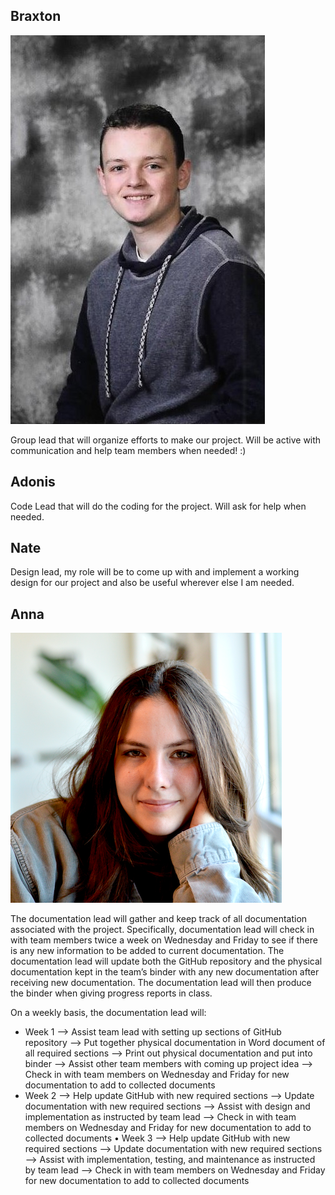 ## Braxton
![doofus](https://github.com/SirRexOfRider/CYBR404-UNK-Oregon-Trail/blob/main/Project/Pictures/Scan0001.jpg)

Group lead that will organize efforts to make our project. Will be active with communication and help team members when needed! :)

## Adonis 
Code Lead that will do the coding for the project. Will ask for help when needed.

## Nate 
Design lead, my role will be to come up with and implement a working design for our project and also be useful wherever else I am needed.

## Anna
![gettingera](https://github.com/SirRexOfRider/CYBR404-UNK-Oregon-Trail/blob/main/Project/Pictures/agettinger.png)

The documentation lead will gather and keep track of all documentation associated with the project. Specifically, documentation lead will check in with team members twice a week on Wednesday and Friday to see if there is any new information to be added to current documentation. The documentation lead will update both the GitHub repository and the physical documentation kept in the team’s binder with any new documentation after receiving new documentation. The documentation lead will then produce the binder when giving progress reports in class. 

On a weekly basis, the documentation lead will:
-	Week 1
-->	Assist team lead with setting up sections of GitHub repository 
-->	Put together physical documentation in Word document of all required sections
-->	Print out physical documentation and put into binder 
-->	Assist other team members with coming up project idea 
-->	Check in with team members on Wednesday and Friday for new documentation to add to collected documents 
-	Week 2
-->	Help update GitHub with new required sections
-->	Update documentation with new required sections 
-->	Assist with design and implementation as instructed by team lead 
-->	Check in with team members on Wednesday and Friday for new documentation to add to collected documents
•	Week 3
-->	Help update GitHub with new required sections
-->	Update documentation with new required sections 
-->	Assist with implementation, testing, and maintenance as instructed by team lead 
-->	Check in with team members on Wednesday and Friday for new documentation to add to collected documents 
